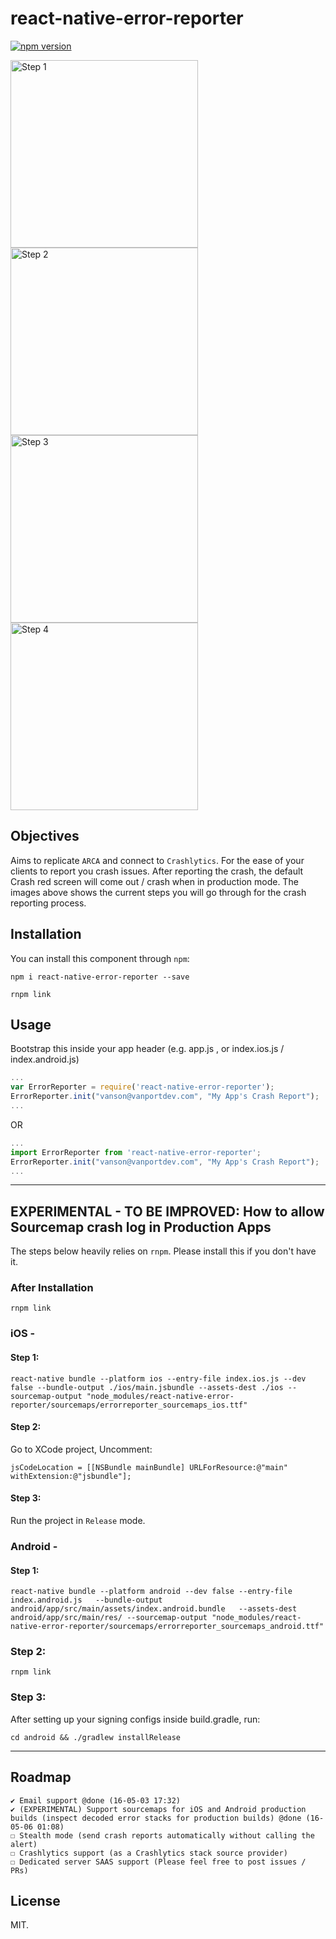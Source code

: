 # react-native-error-reporter

[![npm version](https://badge.fury.io/js/react-native-error-reporter.svg)](http://badge.fury.io/js/react-native)

<img src="https://dl.dropboxusercontent.com/u/11386030/3.png" height=300 alt="Step 1"/>
<img src="https://dl.dropboxusercontent.com/u/11386030/4.png" height=300 alt="Step 2"/>
<img src="https://dl.dropboxusercontent.com/u/11386030/5.png" height=300 alt="Step 3"/>
<img src="https://dl.dropboxusercontent.com/u/11386030/6.png" height=300 alt="Step 4"/>

## Objectives
Aims to replicate ```ARCA``` and connect to ```Crashlytics```. For the ease of your clients to report you crash issues.
After reporting the crash, the default Crash red screen will come out / crash when in production mode.
The images above shows the current steps you will go through for the crash reporting process.

## Installation
You can install this component through ``npm``:

```shell
npm i react-native-error-reporter --save
```

```shell
rnpm link
```




## Usage

Bootstrap this inside your app header (e.g. app.js , or index.ios.js / index.android.js)

```js
...
var ErrorReporter = require('react-native-error-reporter');
ErrorReporter.init("vanson@vanportdev.com", "My App's Crash Report");
...
```

OR

```js
...
import ErrorReporter from 'react-native-error-reporter';
ErrorReporter.init("vanson@vanportdev.com", "My App's Crash Report");
...
```



------------


## EXPERIMENTAL - TO BE IMPROVED: How to allow Sourcemap crash log in Production Apps

The steps below heavily relies on ```rnpm```. Please install this if you don't have it.

### After Installation

```shell
rnpm link
```


### iOS - 

#### Step 1: 

```shell
react-native bundle --platform ios --entry-file index.ios.js --dev false --bundle-output ./ios/main.jsbundle --assets-dest ./ios --sourcemap-output "node_modules/react-native-error-reporter/sourcemaps/errorreporter_sourcemaps_ios.ttf"
```

#### Step 2:
Go to XCode project, Uncomment: 
```
jsCodeLocation = [[NSBundle mainBundle] URLForResource:@"main" withExtension:@"jsbundle"];
```

#### Step 3:
Run the project in ```Release``` mode. 



### Android - 

#### Step 1:

```shell
react-native bundle --platform android --dev false --entry-file index.android.js   --bundle-output android/app/src/main/assets/index.android.bundle   --assets-dest android/app/src/main/res/ --sourcemap-output "node_modules/react-native-error-reporter/sourcemaps/errorreporter_sourcemaps_android.ttf"
```


### Step 2:

```shell
rnpm link
```

### Step 3:

After setting up your signing configs inside build.gradle, run:

```shell
cd android && ./gradlew installRelease
```


----------


## Roadmap
```
✔ Email support @done (16-05-03 17:32)
✔ (EXPERIMENTAL) Support sourcemaps for iOS and Android production builds (inspect decoded error stacks for production builds) @done (16-05-06 01:08)
☐ Stealth mode (send crash reports automatically without calling the alert)
☐ Crashlytics support (as a Crashlytics stack source provider)
☐ Dedicated server SAAS support (Please feel free to post issues / PRs)
```

## License

MIT.
